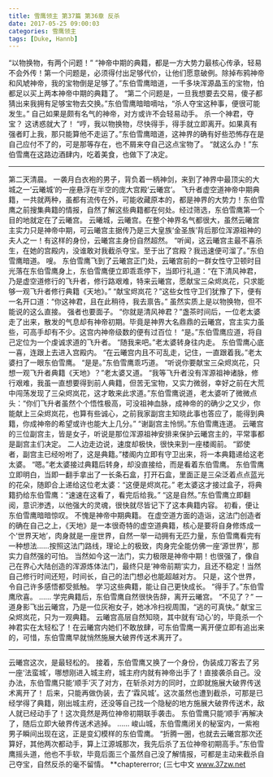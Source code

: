 ```yaml
---
title: 雪鹰领主 第37篇 第36章 反杀
date: 2017-05-25 09:00:03
categories: 雪鹰领主
tags: [Duke, Hannb]
---
```


“以物换物，有两个问题！”
“神帝中期的典籍，都是一方大势力最核心传承，轻易不会外传！第一个问题是，必须得付出足够代价，让他们愿意破例。除掉布鸦神帝和风虓神帝，我的宝物倒是足够了。”东伯雪鹰暗道，一千多块浑源晶玉的宝物，怕都足以买上两本神帝中期的典籍了。
“第二个问题是，一旦我想要去交易，傻子都猜出来我拥有足够宝物去交换。”东伯雪鹰暗暗嘀咕，“杀人夺宝这种事，便很可能发生。”
自己如果是颇有名气的神帝，对方或许不会轻易动手。
杀一个神君，夺宝？
这诱惑就大了！
“哼，我以物换物，尽快得手，得手就立即离开。如果真有强者盯上我，那只能算他不走运了。”东伯雪鹰暗道，这神界的确有好些恐怖存在是自己应付不了的，可是那等存在，也不屑来夺自己这点宝物了。
“就这么办！”东伯雪鹰在这路边酒肆内，吃着美食，也做下了决定。
******
第二天清晨。
一袭月白衣袍的男子，背负着一柄神剑，来到了神界中最顶尖的大城之一‘云曦城’的一座悬浮在半空的庞大宫殿‘云曦宫’。
飞升者虚空道神帝中期典籍，一共就两种，虽都有流传在外，可能收藏原本的，都是神界的大势力！东伯雪鹰之前搜集典籍的情报，自然了解这些典籍都在何处。经过筛选，东伯雪鹰第一个目的地就定在了云曦宫。
云曦城，云曦宫。在整个神界名气都很大，虽然云曦宫主实力只是神帝中期，可云曦宫主据传乃是三大皇族‘金圣族’背后那位浑源祖神的夫人之一！有这样的身份，云曦宫主身份自然超然。
“听闻，这云曦宫主最不喜杀生，在她的宫殿内，没谁敢对我截杀夺宝。至于出了宫殿？我迅速便可溜了。”东伯雪鹰暗道。
嗖。
东伯雪鹰飞到了云曦宫正门处，云曦宫前的一群女性守卫顿时目光落在东伯雪鹰身上，东伯雪鹰便立即乖乖停下，当即行礼道：“在下清风神君，乃是虚空道修行的飞升者，修行路艰难，特来云曦宫，愿献宝三朵烬岚花，只求能够一观飞升者修行典籍《天地》。”
“献宝烬岚花？”这些女性守卫们犹豫了下，便有一名开口道：“你这神君，且在此稍待，我去禀告。”
虽然实质上是以物换物，但不能说的这么直接。
强者也要面子。
“你就是清风神君？”盏茶时间后，一位老太婆走了出来，散发的气息却有神帝初期。毕竟是神界大名鼎鼎的云曦宫，宫主实力虽些，可高手却有不少。这宫内神帝级数的便有过百位！
“是。”东伯雪鹰应道，将自己定位为一个虔诚求道的飞升者。
“随我来吧。”老太婆转身往内走。
东伯雪鹰心底一喜，连跟上去进入宫殿内。
“在云曦宫内且不可乱走，记住，一直跟着我。”老太婆扫了一眼东伯雪鹰。
“是是。”东伯雪鹰乖巧道。
“听说你要献宝三朵烬岚花，只想一观飞升者典籍《天地》？”老太婆又道。
“我等飞升者没有浑源祖神诸脉，修行艰难，我虽一直想要得到前人典籍，但苦无宝物，又实力微弱，幸好之前在大荒中闯荡发现了三朵烬岚花，这才敢来此求道。”东伯雪鹰说道，老太婆听了微微点头：“你们飞升者虽然个个悟性极高，可没祖神血脉，成神帝的的确少之又少，你能献上三朵烬岚花，也算有些诚心，之前我家副宫主知晓此事也答应了，能得到典籍，你成神帝的希望或许也能大上几分。”
“谢副宫主怜悯。”东伯雪鹰连道。
云曦宫的三位副宫主，皆是女子，听说是那位浑源祖神安排来保护云曦宫主的，平常事都是副宫主们决定。
二人边走边说，速度却极快，很快来到一座楼阁前。
“郢使者，副宫主已经吩咐了，这是典籍。”楼阁内立即有守卫出来，将一本典籍递给这老太婆。
“嗯。”老太婆接过典籍后转身，却没直接给，而是看着东伯雪鹰。
东伯雪鹰立即明白，当即一翻手拿出了一长条石盒，打开石盒，里面正是三朵泛着点点蓝光的花朵，随即合上递给这位老太婆：“这便是烬岚花。”
老太婆这才接过盒子，将典籍扔给东伯雪鹰：“速速在这看了，看完后给我。”
“这是自然。”东伯雪鹰立即翻阅，意识渗透，以他强大的灵魂，很快就尽皆记下了这本典籍内容。
初看，便让东伯雪鹰暗暗惊叹。
不愧是神帝中期典籍。
在虚空道方面的造诣，这法门创造者的确在自己之上，《天地》是一本很奇特的虚空道典籍，核心是要将自身修炼成一个‘世界天地’，肉身就是一座世界，自然一举一动拥有无匹力量，东伯雪鹰看完有一种想法……按照这法门路线，理论上的极致，肉身完全能仿佛一座‘源世界’，那实力自然强的可怕。
当然如今这一法门，实力极限是神帝中期！也很强了，像自己在界心大陆创造的浑源炼体法门，最终只是‘神帝前期’实力，且还不稳定！当然自己修行时间还短，时间长，自己的法门想必也能超越对方。
只是，这个世界，令自己许多感悟都受抵触。
学习这些典籍，能让自己更快成长。
“得手了。”东伯雪鹰欣喜。
……
学完典籍后，东伯雪鹰自然很快告辞，离开云曦宫。
“不见了？”
一道身影飞出云曦宫，乃是一位灰袍女子，她冰冷扫视周围，“逃的可真快。”
献宝三朵烬岚花，只为一观典籍。
云曦宫高层自然知晓，其中就有‘动心’的，毕竟杀一个神君实在太轻松了！在云曦宫内她们不敢放肆，可东伯雪鹰一离开便立即有追出来的，可惜，东伯雪鹰早就悄然施展大破界传送术离开了。
******
云曦宫这次，是最轻松的。
接着，东伯雪鹰又换了一个身份，伪装成刀客去了另一座‘法蛮城’，哪想刚进入城主府，城主府内就有神帝出手了！直接袭杀自己。没办法，东伯雪鹰只能‘顺手’灭了对方，在斩杀对方的同时，立即就施展大破界传送术离开了！
后来，只能再做伪装，去了‘霖风城’。这次虽然也遭到截杀，可那是已经学得了典籍，刚出城主府，还没等自己找一个隐秘的地方施展大破界传送术，敌人就已经动手了！这次竟然是两位神帝初期联手袭击。
东伯雪鹰只能‘顺手’再解决了，随后立即大破界传送术逃掉。
……
峻山城，东伯雪鹰闭关的秘室内，一紫袍男子瞬间出现在这，正是变幻模样的东伯雪鹰。
“折腾一圈，也就去云曦宫那次还算好，其他两次都动手，算上江源城那次，我先后杀了五位神帝初期高手。”东伯雪鹰摇头道，他也不手软，毕竟后面三个虽然自己没了解情报，可都是主动来截杀自己夺宝，自然反杀的毫不留情。
**chaptererror;
(三七中文 www.37zw.net